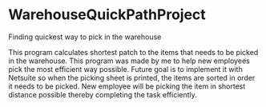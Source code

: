 # WarehouseQuickPathProject
Finding quickest way to pick in the warehouse

This program calculates shortest patch to the items that needs to be picked in the warehouse. This program was made by me to help new employees pick the most efficient way possible. 
Future goal is to implement it with Netsuite so when the picking sheet is printed, the items are sorted in order it needs to be picked. New employee will be picking the item in shortest distance possible thereby completing the task efficiently. 
